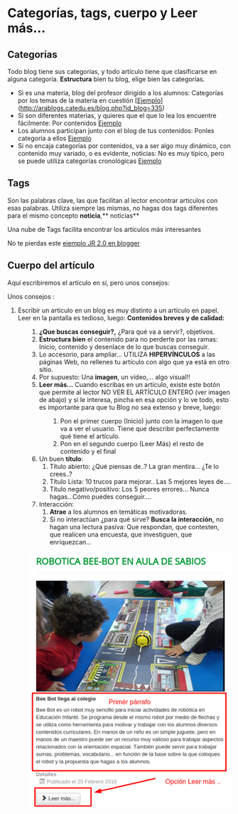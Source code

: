 
# Categorías, tags, cuerpo y Leer más...

## Categorías

Todo blog tiene sus categorías, y todo artículo tiene que clasificarse en alguna categoría. **Estructura** bien tu blog, elige bien las categorías.

- Si es una materia, blog del profesor dirigido a los alumnos: Categorías por los temas de la materia en cuestión [[Ejemplo](http://englishjoinsus.blogspot.com.es/)](http://arablogs.catedu.es/blog.php?id_blog=335)
- Si son diferentes materias, y quieres que el que lo lea los encuentre fácilmente: Por contenidos [Ejemplo](http://arablogs.catedu.es/blog.php?id_blog=702)
- Los alumnos participan junto con el blog de tus contenidos: Ponles categoría a ellos [Ejemplo](http://arablogs.catedu.es/blog.php?id_blog=2544)
- Si no encaja categorías por contenidos, va a ser algo muy dinámico, con contenido muy variado, o es evidente, noticias: No es muy típico, pero se puede utiliza categorías cronológicas [Ejemplo](http://arablogs.catedu.es/blog.php?id_blog=1194)

## Tags

Son las palabras clave, las que facilitan al lector encontrar artículos con esas palabras. Utiliza siempre las mismas, no hagas dos tags diferentes para el mismo concepto **noticia**,** noticias**

Una nube de Tags facilita encontrar los artículos más interesantes

No te pierdas este [ejemplo JR 2.0 en blogger](http://jr2punto0.blogspot.com.es/)

## Cuerpo del artículo

Aquí escribiremos el artículo en sí, pero unos consejos:

Unos consejos :

1. Escribir un artículo en un blog es muy distinto a un artículo en papel. Leer en la pantalla es tedioso, luego: **Contenidos breves y de calidad:**<ol>
    1. **¿Que buscas conseguir?,** ¿Para qué va a servir?, objetivos.
    1. **Estructura bien** el contenido para no perderte por las ramas: Inicio, contenido y desenlace de lo que buscas conseguir.
    1. Lo accesorio, para ampliar... UTILIZA **HIPERVÍNCULOS** a las páginas Web, no rellenes tu artículo con algo que ya está en otro sitio.
    1. Por supuesto: Una **imagen**, un vídeo,... algo visual!!
    1. **Leer más...** Cuando escribas en un artículo, existe este botón que permite al lector NO VER EL ARTÍCULO ENTERO (ver imagen de abajo) y si le interesa, pincha en esa opción y lo ve todo, esto es importante para que tu Blog no sea extenso y breve, luego:<ol>
        1. Pon el primer cuerpo (Inicio) junto con la imagen lo que va a ver el usuario. Tiene que describir perfectamente qué tiene el artículo.
        1. Pon en el segundo cuerpo (Leer Más) el resto de contenido y el final
2. Un buen **título**:
    1. Título abierto: ¿Qué piensas de..? La gran mentira... ¿Te lo crees..?
    1. Título Lista: 10 trucos para mejorar.. Las 5 mejores leyes de....
    1. Título negativo/positivo: Los 5 peores errores... Nunca hagas...Cómo puedes conseguir....
3. Interacción:
    1. **Atrae** a los alumnos en temáticas motivadoras.
    1. Si no interactúan ¿para qué sirve? **Busca la interacción,** no hagan una lectura pasiva: Que respondan, que contesten, que realicen una encuesta, que investiguen, que enriquezcan...

![](img/seUnio.png)

